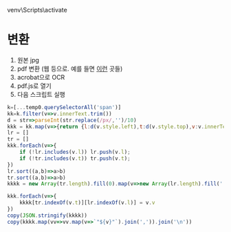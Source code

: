 venv\Scripts\activate


# 변환
1. 원본 jpg
2. pdf 변환 (웹 등으로. 예를 들면 [이](https://imagetopdf.com/)[런](https://www.adobe.com/in/acrobat/online/jpg-to-pdf.html) 곳들)
3. acrobat으로 OCR
4. pdf.js로 열기
5. 다음 스크립트 실행

```js
k=[...temp0.querySelectorAll('span')]
kk=k.filter(v=>v.innerText.trim())
d = str=>parseInt(str.replace(/px/,'')/10)
kkk = kk.map(v=>{return {l:d(v.style.left),t:d(v.style.top),v:v.innerText.trim()}})
lr = []
tr = []
kkk.forEach(v=>{
	if (!lr.includes(v.l)) lr.push(v.l);
	if (!tr.includes(v.t)) tr.push(v.t);
})
lr.sort((a,b)=>a>b)
tr.sort((a,b)=>a>b)
kkkk = new Array(tr.length).fill(0).map(v=>new Array(lr.length).fill(''))

kkk.forEach(v=>{
	kkkk[tr.indexOf(v.t)][lr.indexOf(v.l)] = v.v
})
copy(JSON.stringify(kkkk))
copy(kkkk.map(vv=>vv.map(v=>`"${v}"`).join(',')).join('\n'))
```